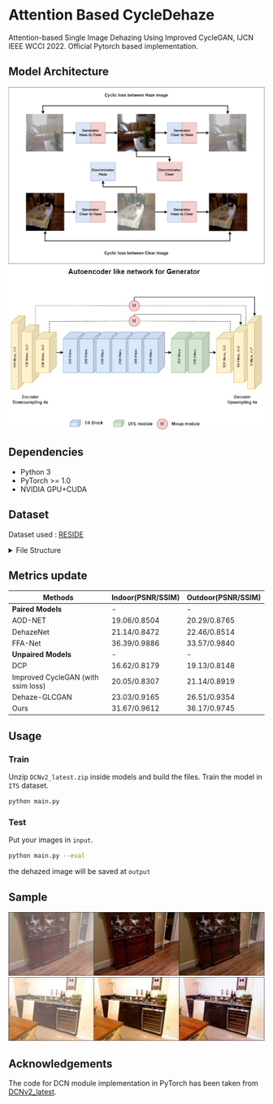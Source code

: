# Attention Based CycleDehaze

Attention-based Single Image Dehazing Using Improved CycleGAN, IJCN IEEE WCCI 2022. Official Pytorch based implementation.

## Model Architecture

![App Screenshot](samples/mymodel_cycle.png)
![App Screenshot](samples/mymodel_generator.jpg)

## Dependencies

- Python 3
- PyTorch >= 1.0
- NVIDIA GPU+CUDA

## Dataset

Dataset used : [RESIDE](https://sites.google.com/view/reside-dehaze-datasets/)

<details>
<summary> File Structure </summary>

```
project
│   README.md
│   dataset.py
│   main.py
│   metrics.py
│   option.py
│   utility.py
└───inputs   
|
└───outputs   
|   
└───models   
|   |   dehaze.py
|   |   dicriminator.py
|   |   generator.py
|   └───DCNv2_latest   
|      
└───data
│   └───haze
│   |   |   *.png
│   |   
│   └───clear
│   |   |   *.png
│   |   
│   └───SOTS
│       └───indoor
│       |   └───haze
│       |   |   |   *.png
│       |   |   
│       |   └───clear
│       |       |   *.png
│       |       
│       └───indoor
│           └───haze
│           |   |   *.png
│           |   
│           └───clear
│               |   *.png
|
└───trained_models
```

</details>


## Metrics update

|Methods|Indoor(PSNR/SSIM)|Outdoor(PSNR/SSIM)|
|-|-|-|
|**Paired Models**|-|-|
|AOD-NET|19.06/0.8504|20.29/0.8765|
|DehazeNet|21.14/0.8472|22.46/0.8514|
|FFA-Net|36.39/0.9886|33.57/0.9840|
|**Unpaired Models**|-|-|
|DCP|16.62/0.8179|19.13/0.8148|
|Improved CycleGAN (with ssim loss)|20.05/0.8307|21.14/0.8919|
|Dehaze-GLCGAN|23.03/0.9165|26.51/0.9354|
|Ours|31.67/0.9612|36.17/0.9745|

## Usage

### Train

Unzip `DCNv2_latest.zip` inside models and build the files.
Train the model in `ITS` dataset.

```bash
python main.py
```

### Test

Put your images in `input`.

```bash
python main.py --eval
```

the dehazed image will be saved at `output`

## Sample

![App Screenshot](samples/fig1.png)
![App Screenshot](samples/fig2.png)

## Acknowledgements

The code for DCN module implementation in PyTorch has been taken from <a href="https://github.com/jinfagang/DCNv2_latest">DCNv2_latest</a>.
